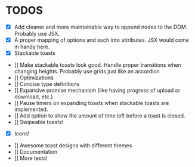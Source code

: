 # TODOS

- [x] Add cleaner and more maintainable way to append nodes to the DOM. Probably use JSX.
- [x] A proper mapping of options and such into attributes. JSX would come in handy here.
- [x] Stackable toasts
- [] Make stackable toasts look good. Handle proper transitions when changing heights. Probably use grids just like an accordion
- [] Optimizations
- [] Concise type definitions
- [] Expansive promise mechanism \(like having progress of upload or download, etc.\)
- [] Pause timers on expanding toasts when stackable toasts are implemented.
- [] Add option to show the amount of time left before a toast is closed.
- [] Swipeable toasts!
- [x] Icons!
- [] Awesome toast designs with different themes
- [] Documentation
- [] More tests!